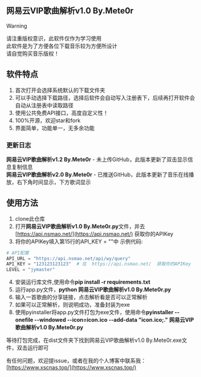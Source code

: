 ## 网易云VIP歌曲解析v1.0 By.Mete0r

> [!Warning]  
> 请注重版权意识，此软件仅作为学习使用  
> 此软件是为了方便各位下载音乐较为方便所设计  
> 请自觉购买音乐版权！  


## 软件特点

1. 首次打开会选择系统默认的下载文件夹  
2. 可以手动选择下载路径，选择后软件会自动写入注册表下，后续再打开软件会自动从注册表中读取路径  
3. 使用公共免费API接口，高度自定义性！  
4. 100%开源，欢迎star和fork  
5. 界面简单，功能单一，无多余功能  

### 更新日志
**网易云VIP歌曲解析v1.2 By.Mete0r** - 未上传GitHub，此版本更新了双击显示信息复制信息  
**网易云VIP歌曲解析v2.0 By.Mete0r** - 已推送GitHub，此版本更新了音乐在线播放，右下角时间显示，下方歌词显示  

## 使用方法  
1. clone此仓库  
2. 打开**网易云VIP歌曲解析v1.0 By.Mete0r.py**文件，并去  [https://api.nsmao.net/](https://api.nsmao.net/)  获取你的APIKey  
3. 将你的APIKey填入第15行的API_KEY = ""中
示例代码:  

``` python  
# API配置  
API_URL = "https://api.nsmao.net/api/wy/query"  
API_KEY = "123123123123"  # 在  https://api.nsmao.net/  获取你的APIKey  
LEVEL = "jymaster"  
```  

4. 安装运行库文件,使用命令**pip install -r requirements.txt**  
5. 运行app.py文件，**python 网易云VIP歌曲解析v1.0 By.Mete0r.py**  
6. 输入一首歌曲的分享链接，点击解析看是否可以正常解析  
7. 如果可以正常解析，则说明成功，准备封装为exe  
8. 使用pyinstaller将app.py文件打包为exe文件，使用命令**pyinstaller --onefile --windowed --icon=icon.ico --add-data "icon.ico;." 网易云VIP歌曲解析v1.0 By.Mete0r.py**  

等待打包完成，在dist文件夹下找到网易云VIP歌曲解析v1.0 By.Mete0r.exe文件，双击运行即可  

有任何问题，欢迎提issue，或者在我的个人博客中联系我：[https://www.xscnas.top/](https://www.xscnas.top/)  